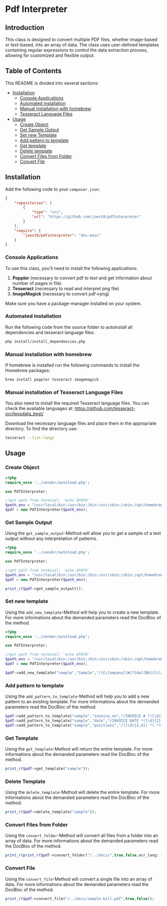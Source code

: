 # Pdf Interpreter

## Introduction

This class is designed to convert multiple PDF files, whether image-based or text-based, into an array of data.
The class uses user-defined templates containing regular expressions to control the data extraction process, allowing for customized and flexible output.

## Table of Contents

This README is divided into several sections:
* [Installation](#installation)
  * [Console Applications](#console-applications)
  * [Automated installation](#automated-installation)
  * [Manual installation with homebrew](#manual-installation-with-homebrew)
  * [Tesseract Language Files ](#tesseract-language-files)
* [Usage](#usage)
  * [Create Object](#create-object)
  * [Get Sample Output](#get-sample-output)
  * [Set new Template](#set-new-template)
  * [Add pattern to template](#add-pattern-to-template)
  * [Get template](#get-template)
  * [Delete template](#delete-template)
  * [Convert Files from Folder](#convert-files-from-folder)
  * [Convert File](#convert-file)

## Installation
Add the following code to your `composer.json`:
```json
{
    "repositories": [
        {
            "type": "vcs",
            "url": "https://github.com/joest8/pdfinterpreter"
        }
    ],
    "require": {
        "joest8/pdfinterpreter": "dev-main"
    }
}
```

### Console Applications
To use this class, you'll need to install the following applications:

1. **Poppler** (necessary to convert pdf to text and get information about number of pages in file)
2. **Tesseract** (necessary to read and interpret png file)
3. **ImageMagick** (necessary to convert pdf->png)

Make sure you have a package-manager installed on your system. 

### Automated installation
Run the following code from the source folder to autoinstall all dependencies and tesseract language files:
```sh
php install/install_dependencies.php
```

### Manual installation with homebrew
If homebrew is installed run the following commands to install the Homebrew packages:
```sh
brew install poppler tesseract imagemagick
```

### Manual installation of Tesseract Language Files
You also need to install the required Tesseract language files. You can check the available languages at:
https://github.com/tesseract-ocr/tessdata_best/

Download the necessary language files and place them in the appropriate directory.
To find the directory use:
```sh
tesseract --list-langs
```

## Usage

### Create Object
```php
<?php
require_once '../vendor/autoload.php';

use PdfInterpreter;

//get path from terminal: 'echo $PATH'
$path_env = "/usr/local/bin:/usr/bin:/bin:/usr/sbin:/sbin:/opt/homebrew/bin:/opt/homebrew/bin";
$pdf = new PdfInterpreter($path_env);
```

### Get Sample Output

Using the `get_sample_output`-Method will allow you to get a sample of a text output without any interpretation of patterns.
```php
<?php
require_once '../vendor/autoload.php';

use PdfInterpreter;

//get path from terminal: 'echo $PATH'
$path_env = "/usr/local/bin:/usr/bin:/bin:/usr/sbin:/sbin:/opt/homebrew/bin:/opt/homebrew/bin";
$pdf = new PdfInterpreter($path_env);

print_r($pdf->get_sample_output());
```

### Set new template

Using the `add_new_template`-Method will help you to create a new template.
For more informations about the demanded parameters read the DocBloc of the method.

```php
<?php
require_once '../vendor/autoload.php';

use PdfInterpreter;

//get path from terminal: 'echo $PATH'
$path_env = "/usr/local/bin:/usr/bin:/bin:/usr/sbin:/sbin:/opt/homebrew/bin:/opt/homebrew/bin";
$pdf = new PdfInterpreter($path_env);

$pdf->add_new_template("sample","Sample","/[Cc]ompany[\W]?[Aa][Bb][Cc]/","1","eng");
```

### Add pattern to template

Using the `add_pattern_to_template`-Method will help you to add a new pattern to an existing template.
For more informations about the demanded parameters read the DocBloc of the method.

```php
$pdf->add_pattern_to_template("sample","invoice_no","/INVOICE # *([\d]*)/","1");
$pdf->add_pattern_to_template("sample","date","/INVOICE DATE *([\d]{2}.[\d]{2}.[\d]{4})/","1");
$pdf->add_pattern_to_template("sample","positions","/([\d]{1,4}) *(.*?) *([\d]{1,8},[\d]{2}) *([\d]{1,8},[\d]{2})/m","a",true,['pieces','item','price','amount']);
```

### Get Template

Using the `get_template`-Method will return the entire template.
For more informations about the demanded parameters read the DocBloc of the method.
```php
print_r($pdf->get_template("sample"));
```

### Delete Template

Using the `delete_template`-Method will delete the entire template.
For more informations about the demanded parameters read the DocBloc of the method.
```php
print_r($pdf->delete_template("sample"));
```

### Convert Files from Folder

Using the `convert_folder`-Method will convert all files from a folder into an array of data.
For more informations about the demanded parameters read the DocBloc of the method.
```php
print_r(print_r($pdf->convert_folder("/../docs/",true,false,ocr_lang: "eng")));
```

### Convert File

Using the `convert_file`-Method will convert a single file into an array of data.
For more informations about the demanded parameters read the DocBloc of the method.
```php
print_r($pdf->convert_file("/../docs/sample-bill.pdf",true,false));
```

